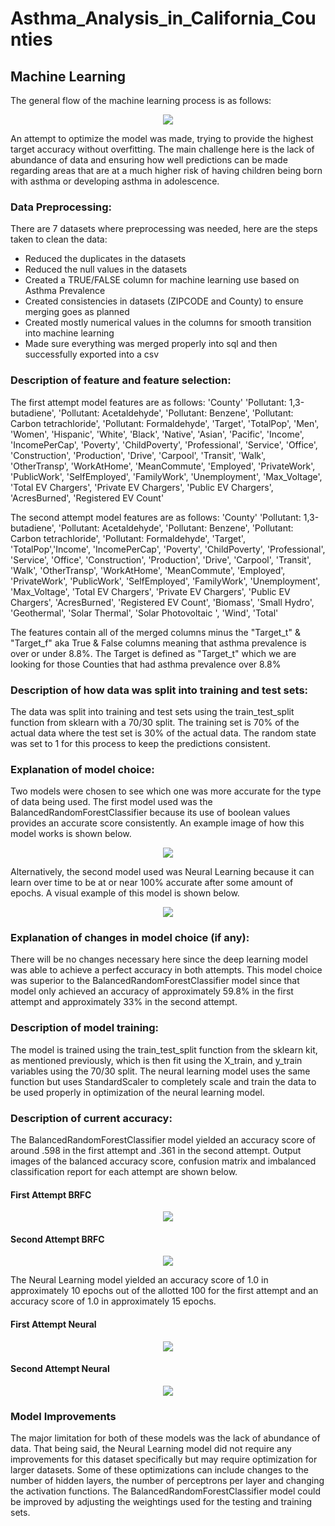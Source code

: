 # Asthma_Analysis_in_California_Counties
## Machine Learning

The general flow of the machine learning process is as follows:

<p align="center">
    <img src= "https://github.com/Bropell/Asthma_Analysis_in_California_Counties/blob/Andrew_Stein/Pictures/flowchart_MachineLearning.png"/>
</p>

An attempt to optimize the model was made, trying to provide the highest target accuracy without overfitting. The 
main challenge here is the lack of abundance of data and ensuring how well predictions can be made regarding areas 
that are at a much higher risk of having children being born with asthma or developing asthma in adolescence.

### Data Preprocessing:
There are 7 datasets where preprocessing was needed, here are the steps taken to clean the data:
- Reduced the duplicates in the datasets
- Reduced the null values in the datasets
- Created a TRUE/FALSE column for machine learning use based on Asthma Prevalence
- Created consistencies in datasets (ZIPCODE and County) to ensure merging goes as planned
- Created mostly numerical values in the columns for smooth transition into machine learning
- Made sure everything was merged properly into sql and then successfully exported into a csv 

### Description of feature and feature selection:
The first attempt model features are as follows: 'County' 'Pollutant: 1,3-butadiene', 'Pollutant: Acetaldehyde',
       'Pollutant: Benzene', 'Pollutant: Carbon tetrachloride',
       'Pollutant: Formaldehyde', 'Target', 'TotalPop', 'Men', 'Women',
       'Hispanic', 'White', 'Black', 'Native', 'Asian', 'Pacific', 'Income',
       'IncomePerCap', 'Poverty', 'ChildPoverty', 'Professional', 'Service',
       'Office', 'Construction', 'Production', 'Drive', 'Carpool', 'Transit',
       'Walk', 'OtherTransp', 'WorkAtHome', 'MeanCommute', 'Employed',
       'PrivateWork', 'PublicWork', 'SelfEmployed', 'FamilyWork',
       'Unemployment', 'Max_Voltage', 'Total EV Chargers',
       'Private EV Chargers', 'Public EV Chargers', 'AcresBurned',
       'Registered EV Count'<br>

The second attempt model features are as follows: 'County' 'Pollutant: 1,3-butadiene', 'Pollutant: Acetaldehyde',
       'Pollutant: Benzene', 'Pollutant: Carbon tetrachloride',
       'Pollutant: Formaldehyde', 'Target', 'TotalPop','Income',
       'IncomePerCap', 'Poverty', 'ChildPoverty', 'Professional', 'Service',
       'Office', 'Construction', 'Production', 'Drive', 'Carpool', 'Transit',
       'Walk', 'OtherTransp', 'WorkAtHome', 'MeanCommute', 'Employed',
       'PrivateWork', 'PublicWork', 'SelfEmployed', 'FamilyWork',
       'Unemployment', 'Max_Voltage', 'Total EV Chargers',
       'Private EV Chargers', 'Public EV Chargers', 'AcresBurned',
       'Registered EV Count', 'Biomass', 'Small Hydro', 'Geothermal',
       'Solar Thermal', 'Solar Photovoltaic ', 'Wind', 'Total'

The features contain all of the merged columns minus the "Target_t" & "Target_f" aka True & False columns meaning that asthma prevalence is over or under 8.8%.
The Target is defined as "Target_t" which we are looking for those Counties that had asthma prevalence over 8.8%

### Description of how data was split into training and test sets:
The data was split into training and test sets using the train_test_split function from sklearn with a 70/30 split. The training set is 70% of the actual data
where the test set is 30% of the actual data. The random state was set to 1 for this process to keep the predictions consistent.

### Explanation of model choice:
Two models were chosen to see which one was more accurate for the type of data being used. The first model used was the BalancedRandomForestClassifier because its 
use of boolean values provides an accurate score consistently. An example image of how this model works is shown below.

<p align="center">
    <img src= "https://github.com/Bropell/Asthma_Analysis_in_California_Counties/blob/main/Machine%20Learning/Pictures/basic%20tree%20sample.png"/>
</p>

Alternatively, the second model used was Neural Learning because it can learn over time to be at or
near 100% accurate after some amount of epochs. A visual example of this model is shown below.

<p align="center">
    <img src= "https://github.com/Bropell/Asthma_Analysis_in_California_Counties/blob/main/Machine%20Learning/Pictures/Deep%20Neural%20Network.png"/>
</p>

### Explanation of changes in model choice (if any):
There will be no changes necessary here since the deep learning model was able to achieve a perfect accuracy in both attempts. This model choice was 
superior to the BalancedRandomForestClassifier model since that model only achieved an accuracy of approximately 59.8% in the first attempt and 
approximately 33% in the second attempt. 

### Description of model training:
The model is trained using the train_test_split function from the sklearn kit, as mentioned previously, which is then fit using 
the X_train, and y_train variables using the 70/30 split. The neural learning model uses the same function but uses StandardScaler to 
completely scale and train the data to be used properly in optimization of the neural learning model.

### Description of current accuracy:
The BalancedRandomForestClassifier model yielded an accuracy score of around .598 in the first attempt and .361 in the second attempt. 
Output images of the balanced accuracy score, confusion matrix and imbalanced classification report for each attempt are shown below.

<h4 align="left">First Attempt BRFC</h4>
<p align="center">
    <img src= "https://github.com/Bropell/Asthma_Analysis_in_California_Counties/blob/Andrew_Stein/Pictures/bfrc.png"/>
</p>

<h4 align="left">Second Attempt BRFC</h4>
<p align="center">
    <img src= "https://github.com/Bropell/Asthma_Analysis_in_California_Counties/blob/main/Machine%20Learning/Pictures/bfrc_REDO.png"/>
</p>

The Neural Learning model yielded an accuracy score of 1.0 in approximately 10 epochs out of the allotted 100 for the first attempt and 
an accuracy score of 1.0 in approximately 15 epochs. 

<h4 align="left">First Attempt Neural</h4>
<p align="center">
    <img src= "https://github.com/Bropell/Asthma_Analysis_in_California_Counties/blob/Andrew_Stein/Pictures/neural.png"/>
</p>

<h4 align="left">Second Attempt Neural</h4>
<p align="center">
    <img src= "https://github.com/Bropell/Asthma_Analysis_in_California_Counties/blob/main/Machine%20Learning/Pictures/nueral_REDO.png"/>
</p>

### Model Improvements
The major limitation for both of these models was the lack of abundance of data. That being said, the Neural Learning model did not require
any improvements for this dataset specifically but may require optimization for larger datasets. Some of these optimizations can include changes
to the number of hidden layers, the number of perceptrons per layer and changing the activation functions. The BalancedRandomForestClassifier 
model could be improved by adjusting the weightings used for the testing and training sets. 
